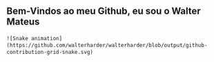 ## Bem-Vindos ao meu Github, eu sou o Walter Mateus 


    ![Snake animation](https://github.com/walterharder/walterharder/blob/output/github-contribution-grid-snake.svg)
